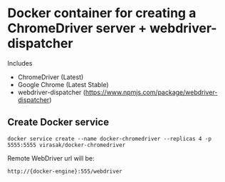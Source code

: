# Docker container for creating a ChromeDriver server + webdriver-dispatcher

Includes

* ChromeDriver (Latest)
* Google Chrome (Latest Stable)
* webdriver-dispatcher (https://www.npmjs.com/package/webdriver-dispatcher)

## Create Docker service
```
docker service create --name docker-chromedriver --replicas 4 -p 5555:5555 virasak/docker-chromedriver
````

Remote WebDriver url will be:
```
http://{docker-engine}:555/webdriver
```

